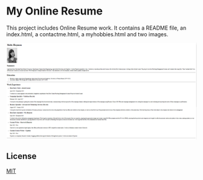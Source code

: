 # My Online Resume
This project includes Online Resume work. It contains a README file, an index.html, a contactme.html, a myhobbies.html and two images.

![online_resume_img](img/online-resume.png)

## License
[MIT](https://choosealicense.com/licenses/mit/)